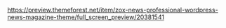 https://preview.themeforest.net/item/zox-news-professional-wordpress-news-magazine-theme/full_screen_preview/20381541 